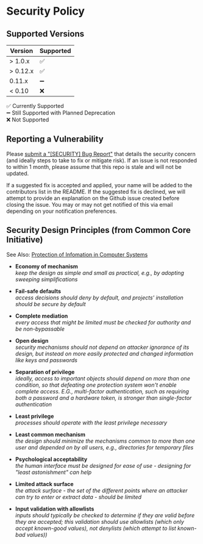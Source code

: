 # Security Policy

## Supported Versions

<!-- Use this section to tell people about which versions of your project are
currently being supported with security updates -->

| Version | Supported          |
| ------- | ------------------ |
| > 1.0.x | :white_check_mark: |
| > 0.12.x | :white_check_mark: |
|  0.11.x  | :heavy_minus_sign: |
| < 0.10   | :x:                |

:white_check_mark: Currently Supported  
:heavy_minus_sign: Still Supported with Planned Deprecation  
:x: Not Supported  

## Reporting a Vulnerability

Please [submit a "\[SECURITY\] Bug Report"][submit an issue] that details the security concern (and ideally steps to take to fix or mitigate risk). If an issue is not responded to within 1 month, please
assume that this repo is stale and will not be updated.

If a suggested fix is accepted and applied, your name will be added to the contributors list in the README. If the suggested fix is declined, we will attempt to provide an explanation on the
Github issue created before closing the issue. You may or may not get notified of this via email depending on your notification preferences.


## Security Design Principles (from Common Core Initiative)
See Also: [Protection of Infomation in Computer Systems][Saltzher & Schroeder]

- **Economy of mechanism**  
_keep the design as simple and small as practical, e.g., by adopting sweeping simplifications_

- **Fail-safe defaults**  
_access decisions should deny by default, and projects' installation should be secure by default_

- **Complete mediation**  
_every access that might be limited must be checked for authority and be non-bypassable_

- **Open design**  
_security mechanisms should not depend on attacker ignorance of its design, but instead on more easily protected and changed information like keys and passwords_

- **Separation of privilege**  
_ideally, access to important objects should depend on more than one condition, so that defeating one protection system won't enable complete access. E.G., multi-factor authentication, such as requiring both a password and a hardware token, is stronger than single-factor authentication_

- **Least privilege**  
_processes should operate with the least privilege necessary_

- **Least common mechanism**  
_the design should minimize the mechanisms common to more than one user and depended on by all users, e.g., directories for temporary files_

- **Psychological acceptability**  
_the human interface must be designed for ease of use - designing for "least astonishment" can help_

- **Limited attack surface**  
_the attack surface - the set of the different points where an attacker can try to enter or extract data - should be limited_

- **Input validation with allowlists**  
_inputs should typically be checked to determine if they are valid before they are accepted; this validation should use allowlists (which only accept known-good values), not denylists (which attempt to list known-bad values))_

[submit an issue]: https://github.com/devlinjunker/template.github.semver/issues/new?template=bug_report.md&labels=bug,-priority,security&title=[SECURITY]
[Saltzher & Schroeder]: https://web.mit.edu/Saltzer/www/publications/protection/
